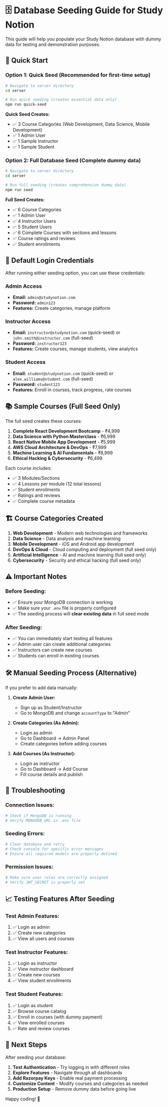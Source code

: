 # 🗄️ Database Seeding Guide for Study Notion

This guide will help you populate your Study Notion database with dummy data for testing and demonstration purposes.

## 🚀 Quick Start

### Option 1: Quick Seed (Recommended for first-time setup)
```bash
# Navigate to server directory
cd server

# Run quick seeding (creates essential data only)
npm run quick-seed
```

**Quick Seed Creates:**
- ✅ 3 Course Categories (Web Development, Data Science, Mobile Development)
- ✅ 1 Admin User
- ✅ 1 Sample Instructor  
- ✅ 1 Sample Student

### Option 2: Full Database Seed (Complete dummy data)
```bash
# Navigate to server directory
cd server

# Run full seeding (creates comprehensive dummy data)
npm run seed
```

**Full Seed Creates:**
- ✅ 6 Course Categories
- ✅ 1 Admin User
- ✅ 4 Instructor Users
- ✅ 5 Student Users  
- ✅ 6 Complete Courses with sections and lessons
- ✅ Course ratings and reviews
- ✅ Student enrollments

## 🔐 Default Login Credentials

After running either seeding option, you can use these credentials:

### Admin Access
- **Email:** `admin@studynotion.com`
- **Password:** `admin123`
- **Features:** Create categories, manage platform

### Instructor Access  
- **Email:** `instructor@studynotion.com` (quick-seed) or `john.smith@instructor.com` (full-seed)
- **Password:** `instructor123`
- **Features:** Create courses, manage students, view analytics

### Student Access
- **Email:** `student@studynotion.com` (quick-seed) or `alex.williams@student.com` (full-seed)  
- **Password:** `student123`
- **Features:** Enroll in courses, track progress, rate courses

## 📚 Sample Courses (Full Seed Only)

The full seed creates these courses:
1. **Complete React Development Bootcamp** - ₹4,999
2. **Data Science with Python Masterclass** - ₹6,999  
3. **React Native Mobile App Development** - ₹5,999
4. **AWS Cloud Architecture & DevOps** - ₹7,999
5. **Machine Learning & AI Fundamentals** - ₹8,999
6. **Ethical Hacking & Cybersecurity** - ₹6,499

Each course includes:
- ✅ 3 Modules/Sections
- ✅ 4 Lessons per module (12 total lessons)
- ✅ Student enrollments
- ✅ Ratings and reviews
- ✅ Complete course metadata

## 🏗️ Course Categories Created

1. **Web Development** - Modern web technologies and frameworks
2. **Data Science** - Data analysis and machine learning  
3. **Mobile Development** - iOS and Android app development
4. **DevOps & Cloud** - Cloud computing and deployment (full seed only)
5. **Artificial Intelligence** - AI and machine learning (full seed only)
6. **Cybersecurity** - Security and ethical hacking (full seed only)

## ⚠️ Important Notes

### Before Seeding:
- ✅ Ensure your MongoDB connection is working
- ✅ Make sure your `.env` file is properly configured
- ✅ The seeding process will **clear existing data** in full seed mode

### After Seeding:
- ✅ You can immediately start testing all features
- ✅ Admin user can create additional categories
- ✅ Instructors can create new courses
- ✅ Students can enroll in existing courses

## 🛠️ Manual Seeding Process (Alternative)

If you prefer to add data manually:

1. **Create Admin User:**
   - Sign up as Student/Instructor
   - Go to MongoDB and change `accountType` to "Admin"

2. **Create Categories (As Admin):**
   - Login as admin
   - Go to Dashboard → Admin Panel
   - Create categories before adding courses

3. **Add Courses (As Instructor):**
   - Login as instructor
   - Go to Dashboard → Add Course
   - Fill course details and publish

## 🔧 Troubleshooting

### Connection Issues:
```bash
# Check if MongoDB is running
# Verify MONGODB_URL in .env file
```

### Seeding Errors:
```bash
# Clear database and retry
# Check console for specific error messages
# Ensure all required models are properly defined
```

### Permission Issues:
```bash
# Make sure user roles are correctly assigned
# Verify JWT_SECRET is properly set
```

## 📈 Testing Features After Seeding

### Test Admin Features:
1. ✅ Login as admin
2. ✅ Create new categories
3. ✅ View all users and courses

### Test Instructor Features:
1. ✅ Login as instructor  
2. ✅ View instructor dashboard
3. ✅ Create new courses
4. ✅ View student enrollments

### Test Student Features:
1. ✅ Login as student
2. ✅ Browse course catalog
3. ✅ Enroll in courses (with dummy payment)
4. ✅ View enrolled courses
5. ✅ Rate and review courses

## 🎯 Next Steps

After seeding your database:
1. **Test Authentication** - Try logging in with different roles
2. **Explore Features** - Navigate through all dashboards  
3. **Add Razorpay Keys** - Enable real payment processing
4. **Customize Content** - Modify courses and categories as needed
5. **Production Setup** - Remove dummy data before going live

Happy coding! 🚀